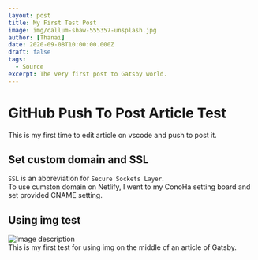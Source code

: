```yaml
---
layout: post
title: My First Test Post
image: img/callum-shaw-555357-unsplash.jpg
author: [Thanai]
date: 2020-09-08T10:00:00.000Z
draft: false
tags:
  - Source
excerpt: The very first post to Gatsby world.
---
```


# GitHub Push To Post Article Test

This is my first time to edit article on vscode and push to post it.

## Set custom domain and SSL

`SSL` is an abbreviation for `Secure Sockets Layer`.  
To use cumston domain on Netlify, I went to my ConoHa setting board and set provided CNAME setting.

## Using img test

![Image description](img/speeches-cover.jpg)  
This is my first test for using img on the middle of an article of Gatsby.
